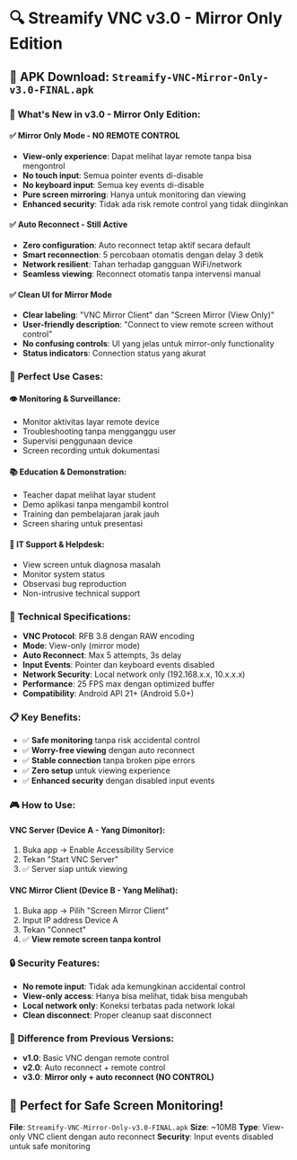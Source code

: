 # 🔍 Streamify VNC v3.0 - Mirror Only Edition

## 📱 **APK Download: `Streamify-VNC-Mirror-Only-v3.0-FINAL.apk`**

### 🎯 **What's New in v3.0 - Mirror Only Edition:**

#### ✅ **Mirror Only Mode - NO REMOTE CONTROL**
- **View-only experience**: Dapat melihat layar remote tanpa bisa mengontrol
- **No touch input**: Semua pointer events di-disable
- **No keyboard input**: Semua key events di-disable  
- **Pure screen mirroring**: Hanya untuk monitoring dan viewing
- **Enhanced security**: Tidak ada risk remote control yang tidak diinginkan

#### ✅ **Auto Reconnect - Still Active**
- **Zero configuration**: Auto reconnect tetap aktif secara default
- **Smart reconnection**: 5 percobaan otomatis dengan delay 3 detik
- **Network resilient**: Tahan terhadap gangguan WiFi/network
- **Seamless viewing**: Reconnect otomatis tanpa intervensi manual

#### ✅ **Clean UI for Mirror Mode**
- **Clear labeling**: "VNC Mirror Client" dan "Screen Mirror (View Only)"
- **User-friendly description**: "Connect to view remote screen without control"
- **No confusing controls**: UI yang jelas untuk mirror-only functionality
- **Status indicators**: Connection status yang akurat

### 🎯 **Perfect Use Cases:**

#### **👁️ Monitoring & Surveillance:**
- Monitor aktivitas layar remote device
- Troubleshooting tanpa mengganggu user
- Supervisi penggunaan device
- Screen recording untuk dokumentasi

#### **📚 Education & Demonstration:**
- Teacher dapat melihat layar student
- Demo aplikasi tanpa mengambil kontrol
- Training dan pembelajaran jarak jauh
- Screen sharing untuk presentasi

#### **🔧 IT Support & Helpdesk:**
- View screen untuk diagnosa masalah
- Monitor system status
- Observasi bug reproduction
- Non-intrusive technical support

### 🔧 **Technical Specifications:**
- **VNC Protocol**: RFB 3.8 dengan RAW encoding
- **Mode**: View-only (mirror mode)
- **Auto Reconnect**: Max 5 attempts, 3s delay
- **Input Events**: Pointer dan keyboard events disabled
- **Network Security**: Local network only (192.168.x.x, 10.x.x.x)
- **Performance**: 25 FPS max dengan optimized buffer
- **Compatibility**: Android API 21+ (Android 5.0+)

### 📋 **Key Benefits:**
- ✅ **Safe monitoring** tanpa risk accidental control
- ✅ **Worry-free viewing** dengan auto reconnect
- ✅ **Stable connection** tanpa broken pipe errors
- ✅ **Zero setup** untuk viewing experience
- ✅ **Enhanced security** dengan disabled input events

### 🎮 **How to Use:**

#### **VNC Server (Device A - Yang Dimonitor):**
1. Buka app → Enable Accessibility Service
2. Tekan "Start VNC Server"
3. ✅ Server siap untuk viewing

#### **VNC Mirror Client (Device B - Yang Melihat):**
1. Buka app → Pilih "Screen Mirror Client"
2. Input IP address Device A
3. Tekan "Connect" 
4. ✅ **View remote screen tanpa kontrol**

### 🔒 **Security Features:**
- **No remote input**: Tidak ada kemungkinan accidental control
- **View-only access**: Hanya bisa melihat, tidak bisa mengubah
- **Local network only**: Koneksi terbatas pada network lokal
- **Clean disconnect**: Proper cleanup saat disconnect

### 🧪 **Difference from Previous Versions:**
- **v1.0**: Basic VNC dengan remote control
- **v2.0**: Auto reconnect + remote control  
- **v3.0**: **Mirror only + auto reconnect (NO CONTROL)**

## 🚀 **Perfect for Safe Screen Monitoring!**

**File**: `Streamify-VNC-Mirror-Only-v3.0-FINAL.apk`
**Size**: ~10MB
**Type**: View-only VNC client dengan auto reconnect
**Security**: Input events disabled untuk safe monitoring
